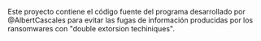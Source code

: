 Este proyecto contiene el código fuente del programa desarrollado por @AlbertCascales para evitar las fugas de información producidas por los ransomwares con "double extorsion techiniques".

